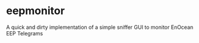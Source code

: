 # eepmonitor
A quick and dirty implementation of a simple sniffer GUI to monitor EnOcean EEP Telegrams
